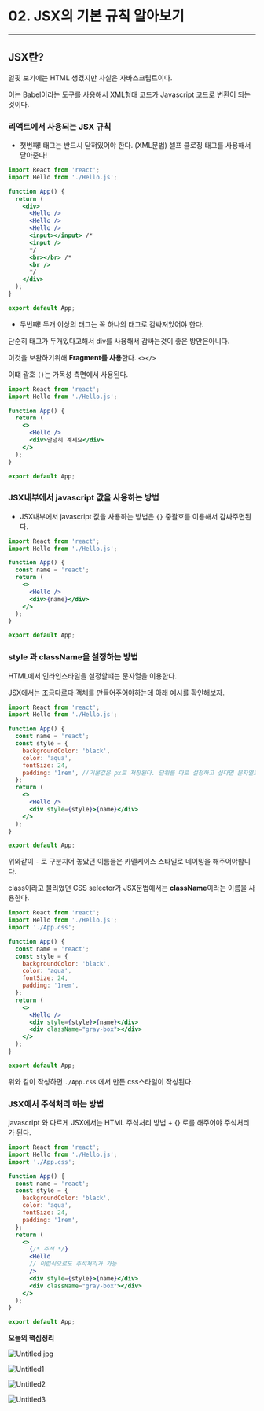 # 02. JSX의 기본 규칙 알아보기

---

## JSX란?

얼핏 보기에는 HTML 생겼지만 사실은 자바스크립트이다.

이는 Babel이라는 도구를 사용해서 XML형태 코드가 Javascript 코드로 변환이 되는것이다.

### 리액트에서 사용되는 JSX 규칙

- 첫번째! 태그는 반드시 닫혀있어야 한다. (XML문법) 셀프 클로징 태그를 사용해서 닫아준다!

```jsx
import React from 'react';
import Hello from './Hello.js';

function App() {
  return (
    <div>
      <Hello />
      <Hello />
      <Hello />
      <input></input> /*
      <input />
      */
      <br></br> /*
      <br />
      */
    </div>
  );
}

export default App;
```

- 두번째! 두개 이상의 태그는 꼭 하나의 태그로 감싸져있어야 한다.

단순히 태그가 두개있다고해서 div를 사용해서 감싸는것이 좋은 방안은아니다.

이것을 보완하기위해 **Fragment를 사용**한다. `<></>`

이떄 괄호 `()`는 가독성 측면에서 사용된다.

```jsx
import React from 'react';
import Hello from './Hello.js';

function App() {
  return (
    <>
      <Hello />
      <div>안녕히 계세요</div>
    </>
  );
}

export default App;
```

### JSX내부에서 javascript 값을 사용하는 방법

- JSX내부에서 javascript 값을 사용하는 방법은 `{}` 중괄호를 이용해서 감싸주면된다.

```jsx
import React from 'react';
import Hello from './Hello.js';

function App() {
  const name = 'react';
  return (
    <>
      <Hello />
      <div>{name}</div>
    </>
  );
}

export default App;
```

### style 과 className을 설정하는 방법

HTML에서 인라인스타일을 설정할떄는 문자열을 이용한다.

JSX에서는 조금다르다 객체를 만들어주어야하는데 아래 예시를 확인해보자.

```jsx
import React from 'react';
import Hello from './Hello.js';

function App() {
  const name = 'react';
  const style = {
    backgroundColor: 'black',
    color: 'aqua',
    fontSize: 24,
    padding: '1rem', //기본값은 px로 저장된다. 단위를 따로 설정하고 싶다면 문자열로 단위지정
  };
  return (
    <>
      <Hello />
      <div style={style}>{name}</div>
    </>
  );
}

export default App;
```

위와같이 `-` 로 구분지어 놓았던 이름들은 카멜케이스 스타일로 네이밍을 해주어야합니다.

class이라고 불리었던 CSS selector가 JSX문법에서는 **className**이라는 이름을 사용한다.

```jsx
import React from 'react';
import Hello from './Hello.js';
import './App.css';

function App() {
  const name = 'react';
  const style = {
    backgroundColor: 'black',
    color: 'aqua',
    fontSize: 24,
    padding: '1rem',
  };
  return (
    <>
      <Hello />
      <div style={style}>{name}</div>
      <div className="gray-box"></div>
    </>
  );
}

export default App;
```

위와 같이 작성하면 `./App.css` 에서 만든 css스타일이 작성된다.

### JSX에서 주석처리 하는 방법

javascript 와 다르게 JSX에서는 HTML 주석처리 방법 + {} 로를 해주어야 주석처리가 된다.

```jsx
import React from 'react';
import Hello from './Hello.js';
import './App.css';

function App() {
  const name = 'react';
  const style = {
    backgroundColor: 'black',
    color: 'aqua',
    fontSize: 24,
    padding: '1rem',
  };
  return (
    <>
      {/* 주석 */}
      <Hello
      // 이런식으로도 주석처리가 가능
      />
      <div style={style}>{name}</div>
      <div className="gray-box"></div>
    </>
  );
}

export default App;
```

**오늘의 핵심정리**

![Untitled jpg](https://user-images.githubusercontent.com/66991380/102222845-4fcc5e00-3f27-11eb-9a27-ef537845c93f.png)

![Untitled1](https://user-images.githubusercontent.com/66991380/102222851-50fd8b00-3f27-11eb-8a41-7823afb1118e.jpg)

![Untitled2](https://user-images.githubusercontent.com/66991380/102222854-51962180-3f27-11eb-88a2-673c81fe0044.jpg)

![Untitled3](https://user-images.githubusercontent.com/66991380/102222856-522eb800-3f27-11eb-8e9c-03baa8120477.jpg)
